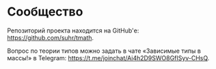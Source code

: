 # Сообщество

Репозиторий проекта находится на GitHub'е: https://github.com/suhr/tmath.

Вопрос по теории типов можно задать в чате «Зависимые типы в массы!» в Telegram: https://t.me/joinchat/Ai4h2D9SWO8GfISyv-CHsQ.
